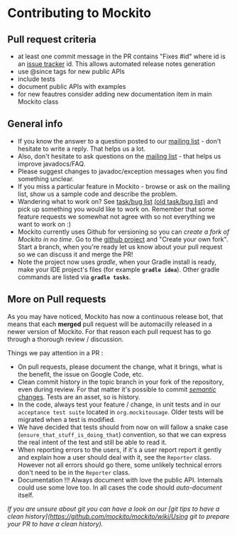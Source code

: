 # Contributing to Mockito

## Pull request criteria

* at least one commit message in the PR contains "Fixes #id" where id is an [issue tracker](https://github.com/mockito/mockito/issues) id. This allows automated release notes generation
* use @since tags for new public APIs
* include tests
* document public APIs with examples
* for new feautres consider adding new documentation item in main Mockito class

## General info

* If you know the answer to a question posted to our [mailing list](https://groups.google.com/forum/#!forum/mockito) - don't hesitate to write a reply. That helps us a lot.
* Also, don't hesitate to ask questions on the [mailing list](https://groups.google.com/forum/#!forum/mockito) - that helps us improve javadocs/FAQ.
* Please suggest changes to javadoc/exception messages when you find something unclear.
* If you miss a particular feature in Mockito - browse or ask on the mailing list, show us a sample code and describe the problem.
* Wandering what to work on? See [task/bug list](https://github.com/mockito/mockito/issues/) [(old task/bug list)](http://code.google.com/p/mockito/issues/list) and pick up something you would like to work on. Remember that some feature requests we somewhat not agree with so not everything we want to work on :)
* Mockito currently uses Github for versioning so you can *create a fork of Mockito in no time*. Go to the [github project](https://github.com/mockito/mockito) and "Create your own fork". Start a branch, when you're ready let us know about your pull request so we can discuss it and merge the PR!
* Note the project now uses *gradle*, when your Gradle install is ready, make your IDE project's files (for example **`gradle idea`**). Other gradle commands are listed via **`gradle tasks`**.

## More on Pull requests

As you may have noticed, Mockito has now a continuous release bot, that means that each **merged** pull request will be automacilly released in a newer version of Mockito.
For that reason each pull request has to go through a thorough review / discussion.

Things we pay attention in a PR :

* On pull requests, please document the change, what it brings, what is the benefit, the issue on Google Code, etc.
* Clean commit history in the topic branch in your fork of the repository, even during review. For that matter it's possible to commit [_semantic_ changes](http://lemike-de.tumblr.com/post/79041908218/semantic-commits). Tests are an asset, so is history.
* In the code, always test your feature / change, in unit tests and in our `acceptance test suite` located in `org.mockitousage`. Older tests will be migrated when a test is modified.
* We have decided that tests should from now on will fallow a snake case (`ensure_that_stuff_is_doing_that`) convention, so that we can express the real intent of the test and still be able to read it.
* When reporting errors to the users, if it's a user report report it gently and explain how a user should deal with it, see the `Reporter` class. However not all errors should go there, some unlikely technical errors don't need to be in the `Reporter` class.
* Documentation !!! Always document with love the public API. Internals could use some love too. In all cases the code should _auto-document_ itself.



_If you are unsure about git you can have a look on our [git tips to have a clean history](https://github.com/mockito/mockito/wiki/Using git to prepare your PR to have a clean history)._

